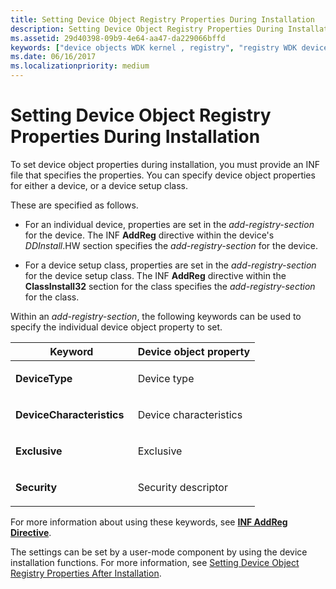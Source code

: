 ```yaml
---
title: Setting Device Object Registry Properties During Installation
description: Setting Device Object Registry Properties During Installation
ms.assetid: 29d40398-09b9-4e64-aa47-da229066bffd
keywords: ["device objects WDK kernel , registry", "registry WDK device objects"]
ms.date: 06/16/2017
ms.localizationpriority: medium
---
```


# Setting Device Object Registry Properties During Installation





To set device object properties during installation, you must provide an INF file that specifies the properties. You can specify device object properties for either a device, or a device setup class.

These are specified as follows.

-   For an individual device, properties are set in the *add-registry-section* for the device. The INF **AddReg** directive within the device's *DDInstall*.HW section specifies the *add-registry-section* for the device.

-   For a device setup class, properties are set in the *add-registry-section* for the device setup class. The INF **AddReg** directive within the **ClassInstall32** section for the class specifies the *add-registry-section* for the class.

Within an *add-registry-section*, the following keywords can be used to specify the individual device object property to set.

<table>
<colgroup>
<col width="50%" />
<col width="50%" />
</colgroup>
<thead>
<tr class="header">
<th>Keyword</th>
<th>Device object property</th>
</tr>
</thead>
<tbody>
<tr class="odd">
<td><p><strong>DeviceType</strong></p></td>
<td><p>Device type</p></td>
</tr>
<tr class="even">
<td><p><strong>DeviceCharacteristics</strong></p></td>
<td><p>Device characteristics</p></td>
</tr>
<tr class="odd">
<td><p><strong>Exclusive</strong></p></td>
<td><p>Exclusive</p></td>
</tr>
<tr class="even">
<td><p><strong>Security</strong></p></td>
<td><p>Security descriptor</p></td>
</tr>
</tbody>
</table>

 

For more information about using these keywords, see [**INF AddReg Directive**](https://docs.microsoft.com/windows-hardware/drivers/install/inf-addreg-directive).

The settings can be set by a user-mode component by using the device installation functions. For more information, see [Setting Device Object Registry Properties After Installation](setting-device-object-registry-properties-after-installation.md).

 

 




